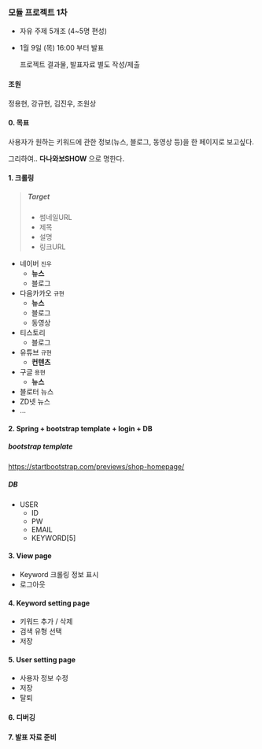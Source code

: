 ### 모듈 프로젝트 1차

- 자유 주제 5개조 (4~5명 편성)

- 1월 9일 (목) 16:00 부터 발표

  프로젝트 결과물, 발표자료 별도 작성/제출



#### 조원

정용현, 강규현, 김진우, 조원상



#### 0. 목표

사용자가 원하는 키워드에 관한 정보(뉴스, 블로그, 동영상 등)을 한 페이지로 보고싶다.

그리하여.. **다나와보SHOW** 으로 명한다.



#### 1. 크롤링

> ##### Target
>
> - 썸네일URL
> - 제목
> - 설명
> - 링크URL



- 네이버 `진우`
  - **뉴스**
  - 블로그
- 다음카카오 `규현`
  - **뉴스**
  - 블로그
  - 동영상
- 티스토리
  - 블로그
- 유튜브 `규현`
  - **컨텐츠**
- 구글 `용현`
  - **뉴스**
- 블로터 뉴스
- ZD넷 뉴스
- ...



#### 2. Spring + bootstrap template + login + DB

##### bootstrap template

https://startbootstrap.com/previews/shop-homepage/

##### DB

- USER
  - ID
  - PW
  - EMAIL
  - KEYWORD[5]



#### 3. View page

- Keyword 크롤링 정보 표시
- 로그아웃



#### 4. Keyword setting  page

- 키워드 추가 / 삭제
- 검색 유형 선택
- 저장



#### 5. User setting page

- 사용자 정보 수정
- 저장
- 탈퇴



#### 6. 디버깅



#### 7. 발표 자료 준비